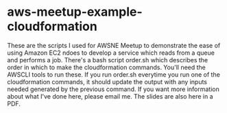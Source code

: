 aws-meetup-example-cloudformation
=================================

These are the scripts I used for AWSNE Meetup to demonstrate the ease of using Amazon EC2 ndoes to develop a service which reads from a queue and performs a job. There's a bash script order.sh which describes the order in which to make the cloudformation commands. You'll need the AWSCLI tools to run these. If you run order.sh everytime you run one of the cloudformation commands, it should update the output with any inputs needed generated by the previous command. If you want more information about what I've done here, please email me. The slides are also here in a PDF.
